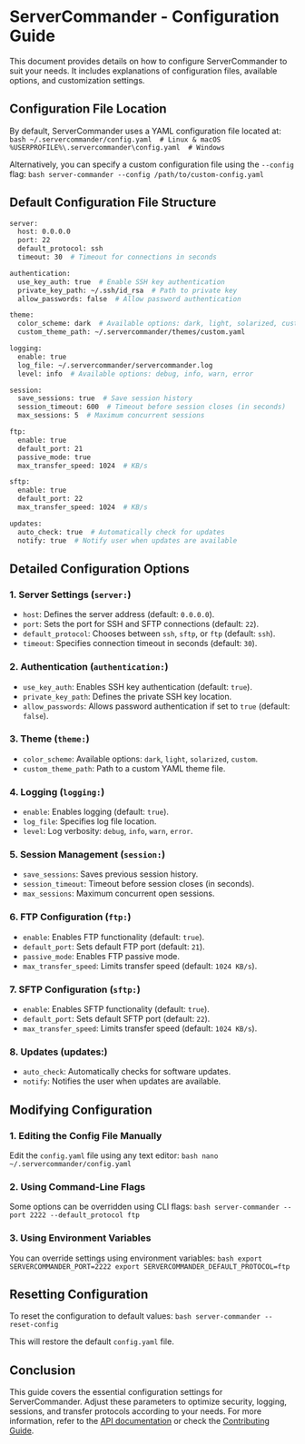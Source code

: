 # ServerCommander - Configuration Guide

This document provides details on how to configure ServerCommander to suit your needs. It includes explanations of configuration files, available options, and customization settings.

## Configuration File Location

By default, ServerCommander uses a YAML configuration file located at:
    ```bash
    ~/.servercommander/config.yaml  # Linux & macOS
    %USERPROFILE%\.servercommander\config.yaml  # Windows
    ```

Alternatively, you can specify a custom configuration file using the ```--config``` flag:
    ```bash
    server-commander --config /path/to/custom-config.yaml
    ```

## Default Configuration File Structure

```bash
server:
  host: 0.0.0.0
  port: 22
  default_protocol: ssh
  timeout: 30  # Timeout for connections in seconds

authentication:
  use_key_auth: true  # Enable SSH key authentication
  private_key_path: ~/.ssh/id_rsa  # Path to private key
  allow_passwords: false  # Allow password authentication

theme:
  color_scheme: dark  # Available options: dark, light, solarized, custom
  custom_theme_path: ~/.servercommander/themes/custom.yaml

logging:
  enable: true
  log_file: ~/.servercommander/servercommander.log
  level: info  # Available options: debug, info, warn, error

session:
  save_sessions: true  # Save session history
  session_timeout: 600  # Timeout before session closes (in seconds)
  max_sessions: 5  # Maximum concurrent sessions

ftp:
  enable: true
  default_port: 21
  passive_mode: true
  max_transfer_speed: 1024  # KB/s

sftp:
  enable: true
  default_port: 22
  max_transfer_speed: 1024  # KB/s

updates:
  auto_check: true  # Automatically check for updates
  notify: true  # Notify user when updates are available
```

## Detailed Configuration Options

### 1. Server Settings (```server:```)

- ```host```: Defines the server address (default: ```0.0.0.0```).
- ```port```: Sets the port for SSH and SFTP connections (default: ```22```).
- ```default_protocol```: Chooses between ```ssh```, ```sftp```, or ```ftp``` (default: ```ssh```).
- ```timeout```: Specifies connection timeout in seconds (default: ```30```).

### 2. Authentication (```authentication:```)

- ```use_key_auth```: Enables SSH key authentication (default: ```true```).
- ```private_key_path```: Defines the private SSH key location.
- ```allow_passwords```: Allows password authentication if set to ```true``` (default: ```false```).

### 3. Theme (```theme:```)

- ```color_scheme```: Available options: ```dark```, ```light```, ```solarized```, ```custom```.
- ```custom_theme_path```: Path to a custom YAML theme file.

### 4. Logging (```logging:```)

- ```enable```: Enables logging (default: ```true```).
- ```log_file```: Specifies log file location.
- ```level```: Log verbosity: ```debug```, ```info```, ```warn```, ```error```.

### 5. Session Management (```session:```)

- ```save_sessions```: Saves previous session history.
- ```session_timeout```: Timeout before session closes (in seconds).
- ```max_sessions```: Maximum concurrent open sessions.

### 6. FTP Configuration (```ftp:```)

- ```enable```: Enables FTP functionality (default: ```true```).
- ```default_port```: Sets default FTP port (default: ```21```).
- ```passive_mode```: Enables FTP passive mode.
- ```max_transfer_speed```: Limits transfer speed (default: ```1024 KB/s```).

### 7. SFTP Configuration (```sftp:```)

- ```enable```: Enables SFTP functionality (default: ```true```).
- ```default_port```: Sets default SFTP port (default: ```22```).
- ```max_transfer_speed```: Limits transfer speed (default: ```1024 KB/s```).

### 8. Updates (updates:)

- ```auto_check```: Automatically checks for software updates.
- ```notify```: Notifies the user when updates are available.

## Modifying Configuration

### 1. Editing the Config File Manually

Edit the ```config.yaml``` file using any text editor:
    ```bash
    nano ~/.servercommander/config.yaml
    ```

### 2. Using Command-Line Flags

Some options can be overridden using CLI flags:
    ```bash
    server-commander --port 2222 --default_protocol ftp
    ```

### 3. Using Environment Variables

You can override settings using environment variables:
    ```bash
    export SERVERCOMMANDER_PORT=2222
    export SERVERCOMMANDER_DEFAULT_PROTOCOL=ftp
    ```

## Resetting Configuration

To reset the configuration to default values:
    ```bash
    server-commander --reset-config
    ```

This will restore the default ```config.yaml``` file.

## Conclusion

This guide covers the essential configuration settings for ServerCommander. Adjust these parameters to optimize security, logging, sessions, and transfer protocols according to your needs. For more information, refer to the [API documentation](API.md) or check the [Contributing Guide](CONTRIBUTING.md).
